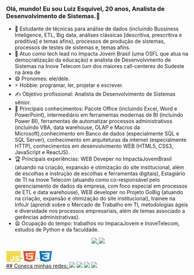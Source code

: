 ### Olá, mundo! Eu sou Luiz Esquivel, 20 anos, Analista de Desenvolvimento de Sistemas.👋

- 🌱 Estudante de técnicas para análise de dados (incluindo Bussiness Inteligence, ETL, Big data, análises clássicas [descritiva, prescritiva e preditiva] e temas afins), processos de produção de sistemas, processos de testes de sistemas e, temas afins.
- 👯 Atuo como tech lead no Impacta Jovem Brasil (uma OSFL que atua na democratização da educação) e analista de Desenvolvimento de Sistemas na Inove Telecom (um dos maiores call-centeres do Sudeste na área de
- 😄 Pronomes: ele/dele.
- ⚡ Hobbie: programar, ler, projetar e escrever.
- ✍  Objetivo profissional: Analista de Desenvolvimento de Sistemas sênior.
- 🎍 Principais conhecimentos: Pacote Office (incluindo Excel, Word e PowerPoint), intermediário em ferramentas modernas de BI (incluindo Power BI), ferramentas de automatizar processos administrativos (incluindo VBA, data warehouse, OLAP e Macros da Microsoft),conhecimento em Banco de dados (especialmente SQL e SQL Server), conhecimento em arquiteturas da internet (especialmente HTTP), conhecimentos em desenvolvimento WEB (HTML5, CSS3, JavaScript e ReactJS).
- 🏆 Principais experiências: WEB Deveper no ImpactaJovemBrasil (atuando na criação, expansão e otimização do site institucional, além de escolhas e instrução de escolhas e ferramentas digitais), Estagiário de TI na Inove Telecom (atuando como co-responsável pelo gerenciamento de dados da empresa, com foco especial em processos de ETL e data warehouse), WEB developer no Projeto GoBig (atuando na criação, expansão e otimização do site institucional), trainee na InfoJr (aprendi sobre o Mercado de Trabalho em TI, metodologias ágeis e diversidade nos processos empresariais, além de temas associado a gerências administrativas).
- 😫 Ocupação do tempo: trabalhos no ImpacaJovem e InoveTelecom, estudos de Python e da faculdade.

<div align="center">
  <a href="https://github.com/luizesquivel05/luizesquivel05/">
  <img height="180em" src="https://github-readme-stats.vercel.app/api?username=luizesquivel05&show_icons=true&theme=dark&include_all_commits=true&count_private=true"/>
  <img height="180em" src="https://github-readme-stats.vercel.app/api/top-langs/?username=luizesquivel05&layout=compact&langs_count=7&theme=dark"/>
</div>
<div style="display: inline_block"><br>
  <img align="center" alt="Luiz-Js" height="30" width="40" src="https://raw.githubusercontent.com/devicons/devicon/master/icons/javascript/javascript-plain.svg">
  <img align="center" alt="Luiz-HTML" height="30" width="40" src="https://raw.githubusercontent.com/devicons/devicon/master/icons/html5/html5-original.svg">
  <img align="center" alt="Luiz-CSS" height="30" width="40" src="https://raw.githubusercontent.com/devicons/devicon/master/icons/css3/css3-original.svg">
</div>
<div> 
    ## Coneça minhas redes:
  <a href="https://instagram.com/luizpontes.esquivel" target="_blank"><img src="https://img.shields.io/badge/-Instagram-%23E4405F?style=for-the-badge&logo=instagram&logoColor=white" target="_blank"></a>
 	<a href="https://www.twitch.tv/caimasvoltei" target="_blank"><img src="https://img.shields.io/badge/Twitch-9146FF?style=for-the-badge&logo=twitch&logoColor=white" target="_blank"></a>
  <a href = "mailto:luizpontes.esquivel@gmail.com"><img src="https://img.shields.io/badge/-Gmail-%23333?style=for-the-badge&logo=gmail&logoColor=white" target="_blank"></a>
  <a href="https://www.linkedin.com/in/luizesquivel/" target="_blank"><img src="https://img.shields.io/badge/-LinkedIn-%230077B5?style=for-the-badge&logo=linkedin&logoColor=white" target="_blank"></a> 
 
</div>
